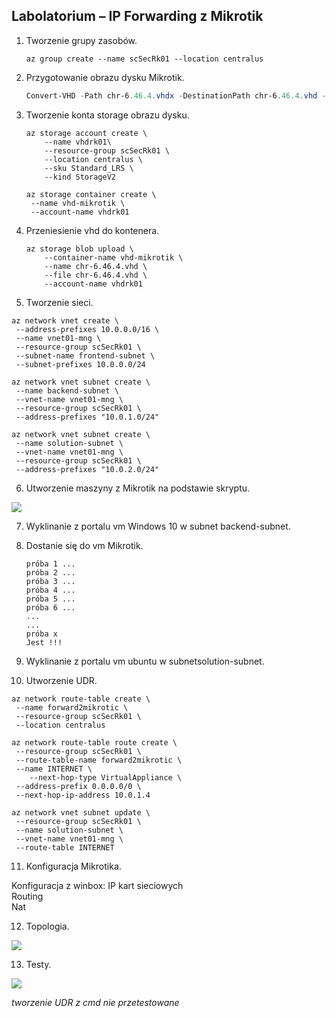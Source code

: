 ## Labolatorium – IP Forwarding z Mikrotik

1. Tworzenie grupy zasobów.

   ```
   az group create --name scSecRk01 --location centralus
   ```

   

2. Przygotowanie obrazu dysku Mikrotik.

   ```powershell
   Convert-VHD -Path chr-6.46.4.vhdx -DestinationPath chr-6.46.4.vhd -VHDType Fixed
   ```

   

3. Tworzenie konta storage obrazu dysku.

   ```
   az storage account create \
       --name vhdrk01\
       --resource-group scSecRk01 \
       --location centralus \
       --sku Standard_LRS \
       --kind StorageV2
   ```

   ```
   az storage container create \
   	--name vhd-mikrotik \
   	--account-name vhdrk01
   ```

   

4. Przeniesienie vhd do kontenera.

   ```
   az storage blob upload \
       --container-name vhd-mikrotik \
       --name chr-6.46.4.vhd \
       --file chr-6.46.4.vhd \
       --account-name vhdrk01
   ```

   

5.  Tworzenie sieci.

   ```
   az network vnet create \
   	--address-prefixes 10.0.0.0/16 \
   	--name vnet01-mng \
   	--resource-group scSecRk01 \
   	--subnet-name frontend-subnet \
   	--subnet-prefixes 10.0.0.0/24
   ```

   ```
   az network vnet subnet create \
   	--name backend-subnet \
   	--vnet-name vnet01-mng \
   	--resource-group scSecRk01 \
   	--address-prefixes "10.0.1.0/24"
   ```

   ```
   az network vnet subnet create \
   	--name solution-subnet \
   	--vnet-name vnet01-mng \
   	--resource-group scSecRk01 \
   	--address-prefixes "10.0.2.0/24"
   ```

   

6. Utworzenie maszyny z Mikrotik na podstawie skryptu.  

![](https://github.com/yourand/szkolaChmury/blob/master/azureSecurity/week5-lab/img/1-mik-create.jpg)
   

7. Wyklinanie z portalu vm Windows 10 w subnet backend-subnet.

8. Dostanie się do vm Mikrotik.

   ```
   próba 1 ...
   próba 2 ...
   próba 3 ...
   próba 4 ...
   próba 5 ...
   próba 6 ...
   ...
   ...
   próba x
   Jest !!!
   ```

   

9. Wyklinanie z portalu vm ubuntu w subnetsolution-subnet.

10. Utworzenie UDR.

   ```
   az network route-table create \
   	--name forward2mikrotic \
   	--resource-group scSecRk01 \
   	--location centralus
   ```

   ```
   az network route-table route create \
   	--resource-group scSecRk01 \
   	--route-table-name forward2mikrotic \
   	--name INTERNET \
       --next-hop-type VirtualAppliance \
   	--address-prefix 0.0.0.0/0 \
   	--next-hop-ip-address 10.0.1.4
   ```

   ```
   az network vnet subnet update \
   	--resource-group scSecRk01 \
   	--name solution-subnet \
   	--vnet-name vnet01-mng \
   	--route-table INTERNET
   ```

   

11. Konfiguracja Mikrotika.  

   Konfiguracja z winbox:
   IP kart sieciowych  
   Routing  
   Nat  
      
12. Topologia.  

![](https://github.com/yourand/szkolaChmury/blob/master/azureSecurity/week5-lab/img/2-topol.jpg)
    

13. Testy.

![](https://github.com/yourand/szkolaChmury/blob/master/azureSecurity/week5-lab/img/5-lynx-mtr.jpg)





*tworzenie UDR z cmd nie przetestowane*
